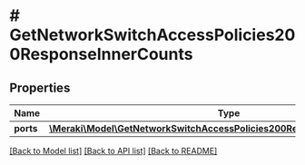 # # GetNetworkSwitchAccessPolicies200ResponseInnerCounts

## Properties

Name | Type | Description | Notes
------------ | ------------- | ------------- | -------------
**ports** | [**\Meraki\Model\GetNetworkSwitchAccessPolicies200ResponseInnerCountsPorts**](GetNetworkSwitchAccessPolicies200ResponseInnerCountsPorts.md) |  | [optional]

[[Back to Model list]](../../README.md#models) [[Back to API list]](../../README.md#endpoints) [[Back to README]](../../README.md)
